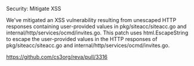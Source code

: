 Security: Mitigate XSS

We've mitigated an XSS vulnerability resulting from unescaped HTTP responses containing
user-provided values in pkg/siteacc/siteacc.go and internal/http/services/ocmd/invites.go.
This patch uses html.EscapeString to escape the user-provided values in the HTTP
responses of pkg/siteacc/siteacc.go and internal/http/services/ocmd/invites.go.

https://github.com/cs3org/reva/pull/3316

